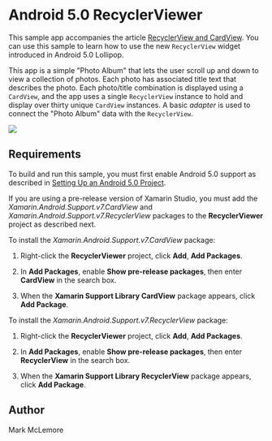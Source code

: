 Android 5.0 RecyclerViewer
==========================

This sample app accompanies the article 
[RecyclerView and CardView](http://developer.xamarin.com/guides/android/platform_features/android_l/recyclerview_and_cardview).
You can use this sample to learn how to use the new `RecyclerView` widget
introduced in Android 5.0 Lollipop.

This app is a simple "Photo Album" that lets the user scroll up and 
down to view a collection of photos. Each photo has associated title 
text that describes the photo. Each photo/title combination is 
displayed using a `CardView`, and the app uses a single `RecyclerView` 
instance to hold and display over thirty unique `CardView` instances. A 
basic *adapter* is used to connect the "Photo Album" data with the 
`RecyclerView`. 

![](Screenshots/example-screens.png)


Requirements
------------

To build and run this sample, you must first enable Android 5.0 support as 
described in 
[Setting Up an Android 5.0 Project](http://developer.xamarin.com/guides/android/platform_features/android_l/introduction_to_android_l#settingup).

If you are using a pre-release version of Xamarin Studio, you must add 
the *Xamarin.Android.Support.v7.CardView* and 
*Xamarin.Android.Support.v7.RecyclerView* packages to the **RecyclerViewer** 
project as described next. 

To install the *Xamarin.Android.Support.v7.CardView* package:

1.  Right-click the **RecyclerViewer** project, click **Add**, **Add Packages**.

2.  In **Add Packages**, enable **Show pre-release packages**, then
    enter **CardView** in the search box. 

3.  When the **Xamarin Support Library CardView** package appears, 
    click **Add Package**.

To install the *Xamarin.Android.Support.v7.RecyclerView* package:

1.  Right-click the **RecyclerViewer** project, click **Add**, **Add Packages**.

2.  In **Add Packages**, enable **Show pre-release packages**, then
    enter **RecyclerView** in the search box. 

3.  When the **Xamarin Support Library RecyclerView** package appears, 
    click **Add Package**.

Author
------ 

Mark McLemore
